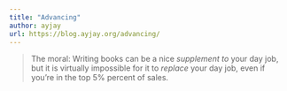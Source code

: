 ```yaml
---
title: "Advancing"
author: ayjay
url: https://blog.ayjay.org/advancing/
---
```


> The moral: Writing books can be a nice *supplement to* your day job, but it is virtually impossible for it to *replace* your day job, even if you’re in the top 5% percent of sales.



